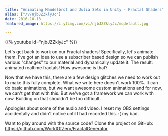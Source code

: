 ```yaml
---
title: "Animating Mandelbrot and Julia Sets in Unity - Fractal Shaders"
alias: ["/v/njbJZZklyJc"]
date: 2016-10-13
featured_image: https://i.ytimg.com/vi/njbJZZklyJc/mqdefault.jpg

---
```


{{% youtube id="njbJZZklyJc" %}}

Let's get back to work on our Fractal shaders! Specifically, let's animate them. I've got an idea to use a subscriber based design so we can publish various "changes" to our material and dynamically update it. The result: animated realtime fractals! How awesome is that?

Now that we have this, there are a few design glitches we need to work out to make this fully complete. What we write here doesn't work 100%. It can do basic animations, but we want awesome custom animations and for now, we can't get that with this. But we've got a framework we can work with now. Building on that shouldn't be too difficult.

Apologies about some of the audio and video. I reset my OBS settings accidentally and didn't notice until I had recorded this. :( my bad.

Want to play around with the source code? Clone the project on GitHub: https://github.com/WorldOfZero/FractalGenerator